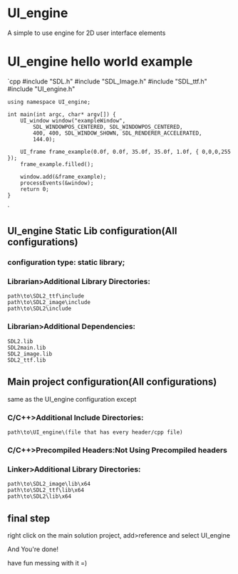 # UI_engine
A simple to use engine for 2D user interface elements


# UI_engine hello world example
`cpp
	#include "SDL.h"
	#include "SDL_Image.h"
	#include "SDL_ttf.h"
	#include "UI_engine.h"

	using namespace UI_engine;

	int main(int argc, char* argv[]) {
		UI_window window("exampleWindow",
			SDL_WINDOWPOS_CENTERED, SDL_WINDOWPOS_CENTERED,
			400, 400, SDL_WINDOW_SHOWN, SDL_RENDERER_ACCELERATED,
			144.0);

		UI_frame frame_example(0.0f, 0.0f, 35.0f, 35.0f, 1.0f, { 0,0,0,255 });
		frame_example.filled();

		window.add(&frame_example);
		processEvents(&window);
		return 0;
	}
`

## UI_engine Static Lib configuration(All configurations)
### configuration type: static library;

### Librarian>Additional Library Directories:
	path\to\SDL2_ttf\include
	path\to\SDL2_image\include
	path\to\SDL2\include

### Librarian>Additional Dependencies:
	SDL2.lib
	SDL2main.lib
	SDL2_image.lib
	SDL2_ttf.lib
		
		
## Main project configuration(All configurations)
same as the UI_engine configuration except

### C/C++>Additional Include Directories:
	path\to\UI_engine\(file that has every header/cpp file)

### C/C++>Precompiled Headers:Not Using Precompiled headers

### Linker>Additional Library Directories:
	path\to\SDL2_image\lib\x64
	path\to\SDL2_ttf\lib\x64
	path\to\SDL2\lib\x64
		
## final step
right click on the main solution project, add>reference and select UI_engine

And You're done!

have fun messing with it =)
